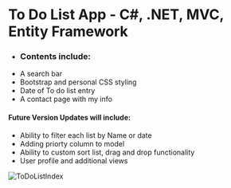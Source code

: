 # To Do List App - C#, .NET, MVC, Entity Framework
- ### Contents include:
- A search bar 
- Bootstrap and personal CSS styling
- Date of To do list entry 
- A contact page with my info

#### Future Version Updates will include:
- Ability to filter each list by Name or date
- Adding priorty column to model
- Ability to custom sort list, drag and drop functionality
- User profile and additional views

![ToDoListIndex](https://user-images.githubusercontent.com/92835555/173207707-bbe6cb07-e18b-4182-859a-ef3b455ca743.PNG)
